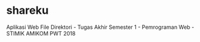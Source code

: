 # shareku
Aplikasi Web File Direktori - Tugas Akhir Semester 1 - Pemrograman Web - STIMIK AMIKOM PWT 2018
